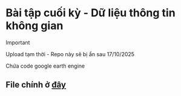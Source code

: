 # Bài tập cuối kỳ - Dữ liệu thông tin không gian

> [!IMPORTANT]
> Upload tạm thời - Repo này sẽ bị ẩn sau 17/10/2025

Chứa code google earth engine

## File chính ở [đây](https://github.com/Cookiesdx/GEE_Homework/blob/main/main.js)
